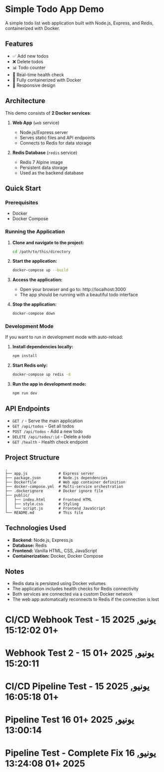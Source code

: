 # Simple Todo App Demo

A simple todo list web application built with Node.js, Express, and Redis, containerized with Docker.

## Features

- ✅ Add new todos
- ❌ Delete todos
- 📊 Todo counter
- 🔄 Real-time health check
- 🐳 Fully containerized with Docker
- 📱 Responsive design

## Architecture

This demo consists of **2 Docker services**:

1. **Web App** (`web` service)
   - Node.js/Express server
   - Serves static files and API endpoints
   - Connects to Redis for data storage

2. **Redis Database** (`redis` service)
   - Redis 7 Alpine image
   - Persistent data storage
   - Used as the backend database

## Quick Start

### Prerequisites
- Docker
- Docker Compose

### Running the Application

1. **Clone and navigate to the project:**
   ```bash
   cd /path/to/this/directory
   ```

2. **Start the application:**
   ```bash
   docker-compose up --build
   ```

3. **Access the application:**
   - Open your browser and go to: http://localhost:3000
   - The app should be running with a beautiful todo interface

4. **Stop the application:**
   ```bash
   docker-compose down
   ```

### Development Mode

If you want to run in development mode with auto-reload:

1. **Install dependencies locally:**
   ```bash
   npm install
   ```

2. **Start Redis only:**
   ```bash
   docker-compose up redis -d
   ```

3. **Run the app in development mode:**
   ```bash
   npm run dev
   ```

## API Endpoints

- `GET /` - Serve the main application
- `GET /api/todos` - Get all todos
- `POST /api/todos` - Add a new todo
- `DELETE /api/todos/:id` - Delete a todo
- `GET /health` - Health check endpoint

## Project Structure

```
.
├── app.js              # Express server
├── package.json        # Node.js dependencies
├── Dockerfile          # Web app container definition
├── docker-compose.yml  # Multi-service orchestration
├── .dockerignore       # Docker ignore file
├── public/
│   ├── index.html      # Frontend HTML
│   ├── style.css       # Styling
│   └── script.js       # Frontend JavaScript
└── README.md           # This file
```

## Technologies Used

- **Backend:** Node.js, Express.js
- **Database:** Redis
- **Frontend:** Vanilla HTML, CSS, JavaScript
- **Containerization:** Docker, Docker Compose

## Notes

- Redis data is persisted using Docker volumes
- The application includes health checks for Redis connectivity
- Both services are connected via a custom Docker network
- The web app automatically reconnects to Redis if the connection is lost
# CI/CD Webhook Test - 15 يونيو, 2025 +01 15:12:02
# Webhook Test 2 - 15 يونيو, 2025 +01 15:20:11
# CI/CD Pipeline Test - 15 يونيو, 2025 +01 16:05:18
# Pipeline Test 16 يونيو, 2025 +01 13:00:14
# Pipeline Test - Complete Fix 16 يونيو, 2025 +01 13:24:08
